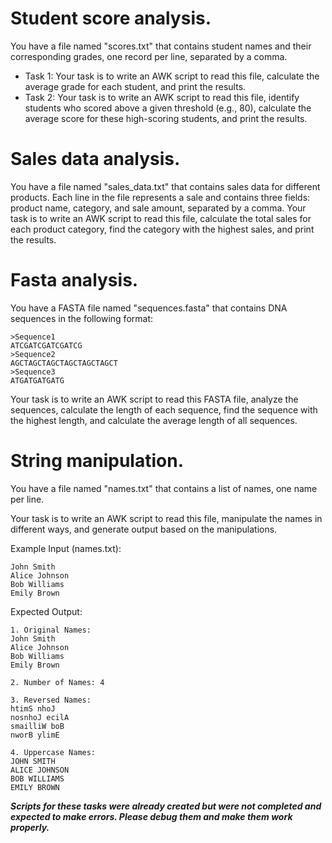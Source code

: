 # Student score analysis.
You have a file named "scores.txt" that contains student names and their corresponding grades, one record per line, separated by a comma. 

- Task 1: Your task is to write an AWK script to read this file, calculate the average grade for each student, and print the results.
- Task 2: Your task is to write an AWK script to read this file, identify students who scored above a given threshold (e.g., 80), calculate the average score for these high-scoring students, and print the results.

# Sales data analysis.
You have a file named "sales_data.txt" that contains sales data for different products. Each line in the file represents a sale and contains three fields: product name, category, and sale amount, separated by a comma. 
Your task is to write an AWK script to read this file, calculate the total sales for each product category, find the category with the highest sales, and print the results.

# Fasta analysis.
You have a FASTA file named "sequences.fasta" that contains DNA sequences in the following format:

```
>Sequence1
ATCGATCGATCGATCG
>Sequence2
AGCTAGCTAGCTAGCTAGCTAGCT
>Sequence3
ATGATGATGATG
```

Your task is to write an AWK script to read this FASTA file, analyze the sequences, calculate the length of each sequence, find the sequence with the highest length, and calculate the average length of all sequences.

# String manipulation.

You have a file named "names.txt" that contains a list of names, one name per line. 

Your task is to write an AWK script to read this file, manipulate the names in different ways, and generate output based on the manipulations.

Example Input (names.txt):

```
John Smith
Alice Johnson
Bob Williams
Emily Brown
```

Expected Output:

```
1. Original Names:
John Smith
Alice Johnson
Bob Williams
Emily Brown

2. Number of Names: 4

3. Reversed Names:
htimS nhoJ
nosnhoJ ecilA
smailliW boB
nworB ylimE

4. Uppercase Names:
JOHN SMITH
ALICE JOHNSON
BOB WILLIAMS
EMILY BROWN
```



**_Scripts for these tasks were already created but were not completed and expected to make errors. Please debug them and make them work properly._**
